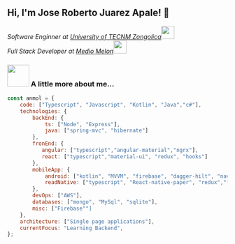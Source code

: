<h2> Hi, I'm Jose Roberto Juarez Apale! 👋</h2>

<p><em>Software Enginner at <a href="https://zongolica.tecnm.mx/TecNM/">University of TECNM Zongolica</a><img src="https://media.giphy.com/media/fYSnHlufseco8Fh93Z/giphy.gif" width="30"></br>Full Stack Developer at <a href="https://es.mediomelon.mx/">Medio Melon</a><img src="https://media.giphy.com/media/WUlplcMpOCEmTGBtBW/giphy.gif" width="30"> 
</em></p>

### <img src="https://media.giphy.com/media/VgCDAzcKvsR6OM0uWg/giphy.gif" width="50"> A little more about me...  

```javascript
const anmol = {
    code: ["Typescript", "Javascript", "Kotlin", "Java","c#"],
    technologies: {
        backEnd: {
            ts: ["Node", "Express"],
            java: ["spring-mvc", "hibernate"]
        },
        fronEnd: {
           angular: ["typescript","angular-material","ngrx"],
           react: ["typescript","material-ui", "redux", "hooks"]
        },
        mobileApp: {
            android: ["kotlin", "MVVM", "firebase", "dagger-hilt", "navigation-component", "flows", "coroutines", "room"],
            readNative: ["typescript", "React-native-paper", "redux","firebase"]
        },
        devOps: ["AWS"],
        databases: ["mongo", "MySql", "sqlite"],
        misc: ["Firebase""]
    },
    architecture: ["Single page applications"],
    currentFocus: "Learning Backend",
};
```
